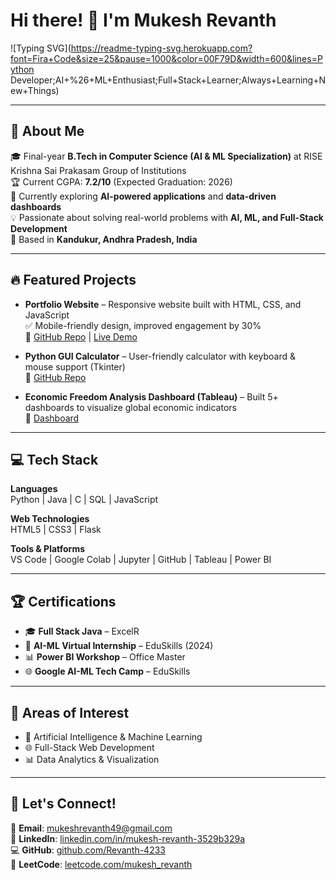 # Hi there! 👋 I'm Mukesh Revanth

![Typing SVG](https://readme-typing-svg.herokuapp.com?font=Fira+Code&size=25&pause=1000&color=00F79D&width=600&lines=Python Developer;AI+%26+ML+Enthusiast;Full+Stack+Learner;Always+Learning+New+Things)

---

## 🚀 About Me
🎓 Final-year **B.Tech in Computer Science (AI & ML Specialization)** at RISE Krishna Sai Prakasam Group of Institutions  
🏆 Current CGPA: **7.2/10** (Expected Graduation: 2026)  
🌱 Currently exploring **AI-powered applications** and **data-driven dashboards**  
💡 Passionate about solving real-world problems with **AI, ML, and Full-Stack Development**  
📍 Based in **Kandukur, Andhra Pradesh, India**  

---

## 🔥 Featured Projects
- **Portfolio Website** – Responsive website built with HTML, CSS, and JavaScript  
   ✅ Mobile-friendly design, improved engagement by 30%  
   🔗 [GitHub Repo](https://github.com/Revanth-4233/Responsive_Portfolio) | [Live Demo](https://revanth-4233.github.io/Responsive_Portfolio/)

- **Python GUI Calculator** – User-friendly calculator with keyboard & mouse support (Tkinter)  
   🔗 [GitHub Repo](https://github.com/Revanth-4233)  

- **Economic Freedom Analysis Dashboard (Tableau)** – Built 5+ dashboards to visualize global economic indicators  
   🔗 [Dashboard](https://public.tableau.com/app/profile/mukesh.revanth/viz/shared/D6NC2Q337)  

---

## 💻 Tech Stack

**Languages**  
Python | Java | C | SQL | JavaScript  

**Web Technologies**  
HTML5 | CSS3 | Flask  

**Tools & Platforms**  
VS Code | Google Colab | Jupyter | GitHub | Tableau | Power BI  

---

## 🏆 Certifications
- 🎓 **Full Stack Java** – ExcelR  
- 🤖 **AI-ML Virtual Internship** – EduSkills (2024)  
- 📊 **Power BI Workshop** – Office Master  
- 🌐 **Google AI-ML Tech Camp** – EduSkills  

---

## 🎯 Areas of Interest
- 🤖 Artificial Intelligence & Machine Learning  
- 🌐 Full-Stack Web Development  
- 📊 Data Analytics & Visualization  

---

## 🤝 Let's Connect!
📧 **Email**: [mukeshrevanth49@gmail.com](mailto:mukeshrevanth49@gmail.com)  
💼 **LinkedIn**: [linkedin.com/in/mukesh-revanth-3529b329a](https://www.linkedin.com/in/mukesh-revanth-3529b329a/)  
💻 **GitHub**: [github.com/Revanth-4233](https://github.com/Revanth-4233)  
🎯 **LeetCode**: [leetcode.com/mukesh_revanth](https://leetcode.com/u/mukesh_revanth/)  
